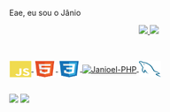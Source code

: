 Eae, eu sou o Jânio

<div align="center">
  <a href="https://github.com/rafaballerini">
  <img height="180em" src="https://github-readme-stats.vercel.app/api?username=Janioel&show_icons=true&theme=codeSTACKr&include_all_commits=true&count_private=true"/>
  <img height="180em" src="https://github-readme-stats.vercel.app/api/top-langs/?username=Janioel&layout=compact&langs_count=7&theme=codeSTACKr"/>
</div>
  
  ##
  
<div style="display: inline_block"><br>
  <img align="center" alt="Janioel-Js" height="30" width="40" src="https://raw.githubusercontent.com/devicons/devicon/master/icons/javascript/javascript-plain.svg">
  <img align="center" alt="Janioel-HTML" height="30" width="40" src="https://raw.githubusercontent.com/devicons/devicon/master/icons/html5/html5-original.svg">
  <img align="center" alt="Janioel-CSS" height="30" width="40" src="https://raw.githubusercontent.com/devicons/devicon/master/icons/css3/css3-original.svg">
  <img align="center" alt="Janioel-PHP" height="30" width="40" src="https://img.shields.io/badge/PHP-777BB4?style=for-the-badge&logo=php&logoColor=white">
  <img align="center" alt="Janioel-SQL" height="30" width="40" src="https://raw.githubusercontent.com/devicons/devicon/master/icons/mysql/mysql-original.svg"> 
</div>
  
  ##
  
<div> 
  <a href="https://instagram.com/i_xaniel/" target="_blank"><img src="https://img.shields.io/badge/-Instagram-%23E4405F?style=for-the-badge&logo=instagram&logoColor=white" target="_blank"></a>
  <a href = "paulojanio2004@gmail.com"><img src="https://img.shields.io/badge/-Gmail-%23333?style=for-the-badge&logo=gmail&logoColor=white" target="_blank"></a>
